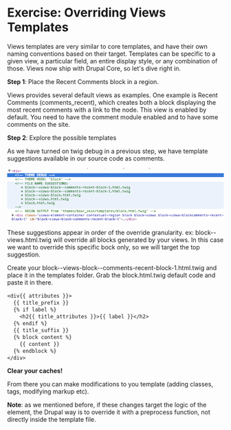 # Exercise: Overriding Views Templates

Views templates are very similar to core templates, and have their own naming conventions based on their target. Templates can be specific to a given view, a particular field, an entire display style, or any combination of those. Views now ship with Drupal Core, so let's dive right in.

**Step 1**: Place the Recent Comments block in a region.

Views provides several default views as examples. One example is Recent Comments (comments_recent), which creates both a block displaying the most recent comments with a link to the node. This view is enabled by default. You need to have the comment module enabled and to have some comments on the site.


**Step 2**: Explore the possible templates

As we have turned on twig debug in a previous step, we have template suggestions available in our source code as comments. 

![](debug.png)

These suggestions appear in order of the override granularity. ex: block--views.html.twig will override all blocks generated by your views. In this case we want to override this specific bock only, so we will target the top suggestion.

Create your block--views-block--comments-recent-block-1.html.twig and place it in the templates folder. Grab the block.html.twig default code and paste it in there.

```
<div{{ attributes }}>
  {{ title_prefix }}
  {% if label %}
    <h2{{ title_attributes }}>{{ label }}</h2>
  {% endif %}
  {{ title_suffix }}
  {% block content %}
    {{ content }}
  {% endblock %}
</div>
```

**Clear your caches!**

From there you can make modifications to you template (adding classes, tags, modifying markup etc). 

**Note**: as we mentioned before, if these changes target the logic of the element, the Drupal way is to override it with a preprocess function, not directly inside the template file. 
